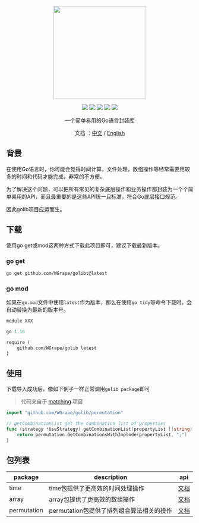 <p align="center">
<img width="250" src="https://user-images.githubusercontent.com/35942268/177622393-c67a9433-eb2b-4de3-a8e9-262d4db48565.png">
</p>

<p align="center">
    <img src="https://img.shields.io/badge/go-1.13+-blue.svg">
    <img src="https://github.com/wgrape/golib/actions/workflows/build.yml/badge.svg">
    <img src="https://img.shields.io/badge/Document-中文/English-orange.svg">
    <a href="https://godoc.org/github.com/WGrape/golib"><img src="https://godoc.org/github.com/WGrape/golib?status.svg" ></a>
    <img src="https://img.shields.io/badge/License-MIT-green.svg">   
</p>

<div align="center">    
    <p>一个简单易用的Go语言封装库</p>
    <p>文档 ：<a href="/README.zh-CN.md">中文</a> / <a href="/README.md">English</a></p>
</div>

## 背景
在使用Go语言时，你可能会觉得时间计算，文件处理，数组操作等经常需要用较多的时间和代码才能完成，非常的不方便。

为了解决这个问题，可以把所有常见的复杂底层操作和业务操作都封装为一个个简单易用的API，而且最重要的是这些API统一且标准，符合Go底层接口规范。

因此golib项目应运而生。

## 下载
使用go get或mod这两种方式下载此项目即可，建议下载最新版本。

### go get
```bash
go get github.com/WGrape/golibt@latest
```

### go mod
如果在```go.mod```文件中使用```latest```作为版本，那么在使用```go tidy```等命令下载时，会自动替换为最新的版本号。

```mod
module XXX

go 1.16

require (
    github.com/WGrape/golib latest
)

```


## 使用
下载导入成功后，像如下例子一样正常调用```golib package```即可

> 代码来自于 [matching](https://github.com/WGrape/matching/blob/main/pkg/strategy/strategy.go) 项目

```go
import "github.com/WGrape/golib/permutation"

// getCombinationList get the combination list of properties
func (strategy *UseStrategy) getCombinationList(propertyList []string) []string {
    return permutation.GetCombinationsWithImplode(propertyList, ";")
}
```

## 包列表

| package | description                | api                                                          |
|---------|----------------------------|--------------------------------------------------------------|
| time    | time包提供了更高效的时间处理操作         | [文档](https://pkg.go.dev/github.com/WGrape/golib/time)        |
| array    | array包提供了更高效的数组操作          | [文档](https://pkg.go.dev/github.com/WGrape/golib/array)       |
| permutation | permutation包提供了排列组合算法相关的操作 | [文档](https://pkg.go.dev/github.com/WGrape/golib/permutation) |
